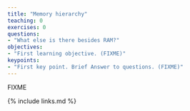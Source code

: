```yaml
---
title: "Memory hierarchy"
teaching: 0
exercises: 0
questions:
- "What else is there besides RAM?"
objectives:
- "First learning objective. (FIXME)"
keypoints:
- "First key point. Brief Answer to questions. (FIXME)"
---
```

FIXME

{% include links.md %}

